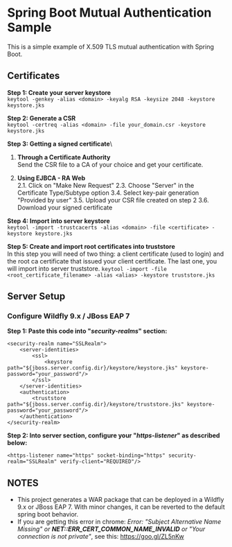 # Spring Boot Mutual Authentication Sample
This is a simple example of X.509 TLS mutual authentication with Spring Boot.

## Certificates

**Step 1: Create your server keystore**\
`keytool -genkey -alias <domain> -keyalg RSA -keysize 2048 -keystore keystore.jks`

**Step 2: Generate a CSR**\
`keytool -certreq -alias <domain> -file your_domain.csr -keystore keystore.jks`

**Step 3: Getting a signed certificate**\
1.	**Through a Certificate Authority**\
	Send the CSR file to a CA of your choice and get your certificate.

2. **Using EJBCA - RA Web**\
	2.1. Click on "Make New Request"
	2.3. Choose "Server" in the Certificate Type/Subtype option
	3.4. Select key-pair generation "Provided by user"
	3.5. Upload your CSR file created on step 2
	3.6. Download your signed certificate

**Step 4: Import into server keystore**\
`keytool -import -trustcacerts -alias <domain> -file <certificate> -keystore keystore.jks`

**Step 5: Create and import root certificates into truststore**\
In this step you will need of two thing: a client certificate (used to login) and the root ca certificate that issued your client certificate. The last one, you will import into server truststore.
`keytool -import -file <root_certificate_filename> -alias <alias> -keystore truststore.jks`

## Server Setup

### Configure Wildfly 9.x / JBoss EAP 7

**Step 1: Paste this code into "*security-realms*" section:**
```
<security-realm name="SSLRealm">
    <server-identities>
        <ssl>
            <keystore path="${jboss.server.config.dir}/keystore/keystore.jks" keystore-password="your_password"/>
        </ssl>
    </server-identities>
    <authentication>
        <truststore path="${jboss.server.config.dir}/keystore/truststore.jks" keystore-password="your_password"/>
    </authentication>
</security-realm>
```

**Step 2: Into server section, configure your "*https-listener*" as described below:**
```
<https-listener name="https" socket-binding="https" security-realm="SSLRealm" verify-client="REQUIRED"/>
```

## NOTES
- This project generates a WAR package that can be deployed in a Wildfly 9.x or JBoss EAP 7. With minor changes, it can be reverted to the default spring boot behavior.
- If you are getting this error in chrome: *Error: "Subject Alternative Name Missing" or **NET::ERR_CERT_COMMON_NAME_INVALID** or "Your connection is not private"*, see this: https://goo.gl/ZL5nKw
